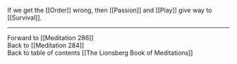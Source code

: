 If we get the [[Order]] wrong, then [[Passion]] and [[Play]] give way to [[Survival]]. 

___

Forward to [[Meditation 286]]  
Back to [[Meditation 284]]  
Back to table of contents [[The Lionsberg Book of Meditations]]  